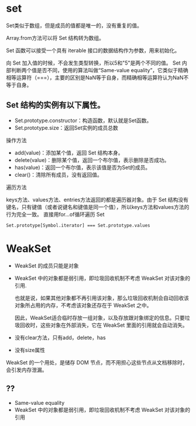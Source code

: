 # set

Set类似于数组，但是成员的值都是唯一的，没有重复的值。

Array.from方法可以将 Set 结构转为数组。

Set 函数可以接受一个具有 iterable 接口的数据结构作为参数，用来初始化。

向 Set 加入值的时候，不会发生类型转换，所以5和"5"是两个不同的值。
Set 内部判断两个值是否不同，使用的算法叫做“Same-value equality”，它类似于精确相等运算符（===），主要的区别是NaN等于自身，而精确相等运算符认为NaN不等于自身。

## Set 结构的实例有以下属性。

- Set.prototype.constructor：构造函数，默认就是Set函数。
- Set.prototype.size：返回Set实例的成员总数

操作方法
- add(value)：添加某个值，返回 Set 结构本身。
- delete(value)：删除某个值，返回一个布尔值，表示删除是否成功。
- has(value)：返回一个布尔值，表示该值是否为Set的成员。
- clear()：清除所有成员，没有返回值。

遍历方法

keys方法、values方法、entries方法返回的都是遍历器对象。由于 Set 结构没有键名，只有键值（或者说键名和键值是同一个值），所以keys方法和values方法的行为完全一致。
直接用for...of循环遍历 Set

```
Set.prototype[Symbol.iterator] === Set.prototype.values
```

# WeakSet 
- WeakSet 的成员只能是对象
- WeakSet 中的对象都是弱引用，即垃圾回收机制不考虑 WeakSet 对该对象的引用.
    
    也就是说，如果其他对象都不再引用该对象，那么垃圾回收机制会自动回收该对象所占用的内存，不考虑该对象还存在于 WeakSet 之中。

    因此，WeakSet适合临时存放一组对象，以及存放跟对象绑定的信息。只要垃圾回收时，这些对象在外部消失，它在 WeakSet 里面的引用就会自动消失。
- 没有clear方法，只有add，delete，has
- 没有size属性


WeakSet 的一个用处，是储存 DOM 节点，而不用担心这些节点从文档移除时，会引发内存泄漏。

## ??
- Same-value equality
- WeakSet 中的对象都是弱引用，即垃圾回收机制不考虑 WeakSet 对该对象的引用